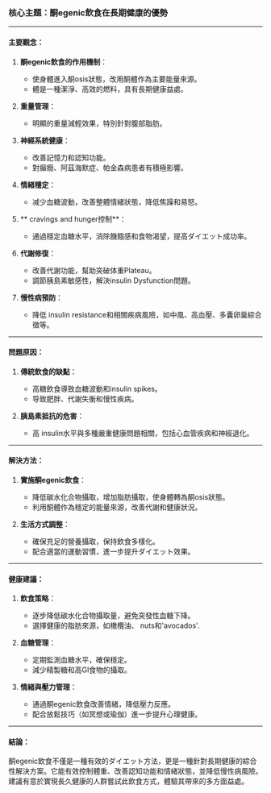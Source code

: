 ### 核心主題：酮egenic飲食在長期健康的優勢

---

#### 主要觀念：
1. **酮egenic飲食的作用機制**：
   - 使身體進入酮osis狀態，改用酮體作為主要能量來源。
   - 體是一種潔淨、高效的燃料，具有長期健康益處。

2. **重量管理**：
   - 明顯的重量減輕效果，特別針對腹部脂肪。

3. **神經系統健康**：
   - 改善記憶力和認知功能。
   - 對癲癇、阿茲海默症、帕金森病患者有積極影響。

4. **情緒穩定**：
   - 减少血糖波動，改善整體情緒狀態，降低焦躁和易怒。

5. ** cravings and hunger控制**：
   - 通過穩定血糖水平，消除饑餓感和食物渴望，提高ダイエット成功率。

6. **代謝修復**：
   - 改善代謝功能，幫助突破体重Plateau。
   - 調節胰島素敏感性，解決insulin Dysfunction問題。

7. **慢性病預防**：
   - 降低 insulin resistance和相關疾病風險，如中風、高血壓、多囊卵巢綜合徵等。

---

#### 問題原因：
1. **傳統飲食的缺點**：
   - 高糖飲食導致血糖波動和insulin spikes。
   - 导致肥胖、代謝失衡和慢性疾病。

2. **胰島素抵抗的危害**：
   - 高 insulin水平與多種嚴重健康問題相關，包括心血管疾病和神經退化。

---

#### 解決方法：
1. **實施酮egenic飲食**：
   - 降低碳水化合物攝取，增加脂肪攝取，使身體轉為酮osis狀態。
   - 利用酮體作為穩定的能量來源，改善代謝和健康狀況。

2. **生活方式調整**：
   - 確保充足的營養攝取，保持飲食多樣化。
   - 配合適當的運動習慣，進一步提升ダイエット效果。

---

#### 健康建議：
1. **飲食策略**：
   - 逐步降低碳水化合物攝取量，避免突發性血糖下降。
   - 選擇健康的脂肪來源，如橄欖油、 nuts和'avocados'.

2. **血糖管理**：
   - 定期監測血糖水平，確保穩定。
   - 減少精製糖和高GI食物的攝取。

3. **情緒與壓力管理**：
   - 通過酮egenic飲食改善情緒，降低壓力反應。
   - 配合放鬆技巧（如冥想或瑜伽）進一步提升心理健康。

---

#### 結論：
酮egenic飲食不僅是一種有效的ダイエット方法，更是一種針對長期健康的綜合性解決方案。它能有效控制體重、改善認知功能和情緒狀態，並降低慢性病風險。建議有意於實現長久健康的人群嘗試此飲食方式，體驗其帶來的多方面益處。